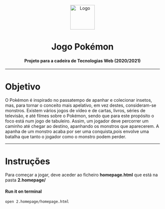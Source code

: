 <p align="center">
    <img src="https://e7.pngegg.com/pngimages/978/632/png-clipart-pokemon-pokemon.png" alt="Logo" width="80" height="80">
</p>

# <h1 align="center">Jogo Pokémon</h3>
<h4 align="center">Projeto para a cadeira de Tecnologias Web (2020/2021)</h5>

<hr>

# Objetivo
O Pokémon é inspirado no passatempo de apanhar e colecionar insetos, mas, para tornar o conceito mais apelativo, em vez destes, consideram-se monstros. Existem vários jogos de vídeo e de cartas, livros, séries de televisão, e até filmes sobre o Pokémon, sendo que para este propósito o foco está num jogo de tabuleiro.
Assim, um jogador deve percorrer um caminho até chegar ao destino, apanhando os monstros que aparecerem. A apanha de um monstro acaba por ser uma conquista,pois envolve uma batalha que tanto o jogador como o monstro podem perder. 

<hr>

# Instruções 

Para começar a jogar, deve aceder ao ficheiro **homepage.html** que está na pasta **2.homepage/**

#### **Run it on terminal** 
```bash
open 2.homepage/homepage.html
```

